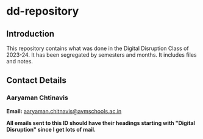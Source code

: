 # dd-repository

## Introduction
This repository contains what was done in the Digital Disruption Class of 2023-24. 
It has been segregated by semesters and months. 
It includes files and notes.

## Contact Details
### Aaryaman Chtinavis
**Email:** aaryaman.chitnavis@avmschools.ac.in

**All emails sent to this ID should have their headings starting with "Digital Disruption" since I get lots of mail.**

